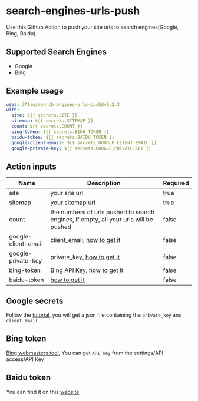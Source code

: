 # search-engines-urls-push

Use this Github Action to push your site urls to search engines(Google, Bing, Baidu).

## Supported Search Engines

- Google
- Bing

## Example usage

```yml
uses: 3Alan/search-engines-urls-push@v0.2.3
with:
  site: ${{ secrets.SITE }}
  sitemap: ${{ secrets.SITEMAP }}
  count: ${{ secrets.COUNT }}
  bing-token: ${{ secrets.BING_TOKEN }}
  baidu-token: ${{ secrets.BAIDU_TOKEN }}
  google-client-email: ${{ secrets.GOOGLE_CLIENT_EMAIL }}
  google-private-key: ${{ secrets.GOOGLE_PRIVATE_KEY }}
```

## Action inputs

| Name                | Description                                                                                            | Required |
| ------------------- | ------------------------------------------------------------------------------------------------------ | -------- |
| site                | your site url                                                                                          | true     |
| sitemap             | your sitemap url                                                                                       | true     |
| count               | the numbers of urls pushed to search engines, if empty, all your urls will be pushed                   | false    |
| google-client-email | client_email, [how to get it](https://github.com/3Alan/search-engines-urls-push#google-secrets) | false    |
| google-private-key  | private_key, [how to get it](https://github.com/3Alan/search-engines-urls-push#google-secrets)  | false    |
| bing-token          | Bing API Key, [how to get it](https://github.com/3Alan/search-engines-urls-push#bing-token)     | false    |
| baidu-token         | [how to get it](https://github.com/3Alan/search-engines-urls-push#baidu-token)                  | false    |

## Google secrets

Follow the [tutorial](https://developers.google.com/search/apis/indexing-api/v3/prereqs), you will get a json file containing the `private_key` and `client_email`

## Bing token

[Bing webmasters tool](https://www.bing.com/webmasters), You can get `API Key` from the settings/API access/API Key

## Baidu token

You can find it on this [website](https://ziyuan.baidu.com/linksubmit/index)
